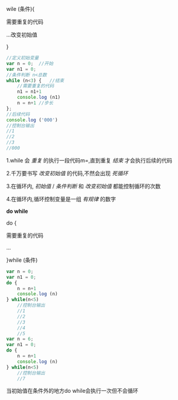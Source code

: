wile (条件){

需要重复的代码

...改变初始值

}

```javascript
//定义初始变量
var n = 0;  //开始
var n1 = 0;
//条件判断 n<总数
while (n<3) {   //结束
    //需要重复的代码
    n1 = n1+1
    console.log (n1)
    n = n+1 //步长
};
//后续代码
console.log ('000')
//控制台输出
//1
//2
//3
//000
```

1.while 会 *重复* 的执行一段代码m=,直到重复 *结束* 才会执行后续的代码

2.千万要书写 *改变初始值*  的代码,不然会出现 *死循环*  

3.在循环内, *初始值*  / *条件判断*  和 *改变初始值*  都能控制循环的次数

4.在循环内,循环控制变量是一组 *有规律*  的数字

**do while**

do {

需要重复的代码

...

}while (条件)

```javascript
var n = 0;
var n1 = 0;
do {
    n = n+1
    console.log (n)
} while(n<5)
    //控制台输出
    //1
    //2
    //3
    //4
    //5
var n = 6;
var n1 = 0;
do {
    n = n+1
    console.log (n)
} while(n<5)
    //控制台输出
    //7
```

当初始值在条件外的地方do while会执行一次但不会循环